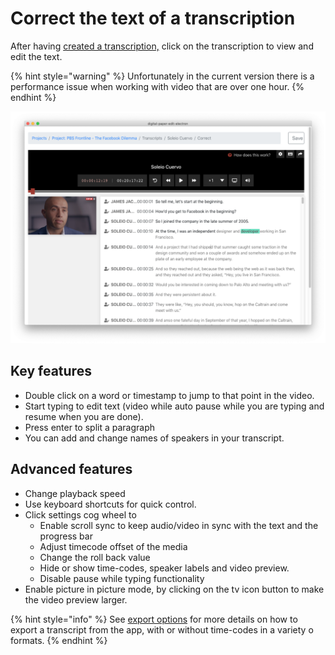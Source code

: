 # Correct the text of a transcription

After having [created a transcription,](create-a-new-transcription/) click on the transcription to view and edit the text.

{% hint style="warning" %}
Unfortunately in the current version there is a performance issue when working with video that are over one hour. 
{% endhint %}

![](../.gitbook/assets/screen-shot-2020-02-05-at-5.10.46-pm.png)

## Key features

* Double click on a word or timestamp to jump to that point in the video.
* Start typing to edit text \(video while auto pause while you are typing and resume when you are done\).
* Press enter to split a paragraph 
* You can add and change names of speakers in your transcript. 

## Advanced features

* Change playback speed 
* Use keyboard shortcuts for quick control.
* Click settings cog wheel to 
  * Enable scroll sync to keep audio/video in sync with the text and the progress bar
  * Adjust timecode offset of the media 
  * Change the roll back value
  * Hide or show time-codes, speaker labels and video preview.
  * Disable pause while typing functionality 
* Enable picture in picture mode, by clicking on the tv icon button to make the video preview larger.

{% hint style="info" %}
See [export options](export.md) for more details on how to export a transcript from the app, with or without time-codes in a variety o formats.
{% endhint %}

